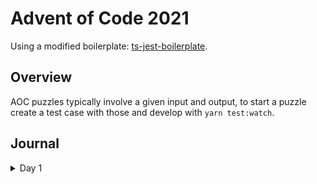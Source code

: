 # Advent of Code 2021

Using a modified boilerplate: [ts-jest-boilerplate](https://github.com/utatatata/ts-jest-boilerplate).

## Overview

AOC puzzles typically involve a given input and output, to start a puzzle create a test case with those and develop with `yarn test:watch`.

## Journal

<details>
  <summary>Day 1</summary>

Pretty straight forward iteration. This is one of the few that I'll try at midnight, so went for what was fast on the second part, likely some cleanup available there. Definitely handy to have some utils ready and running Jest in watch mode spits out the right answer as "received".

</details>
